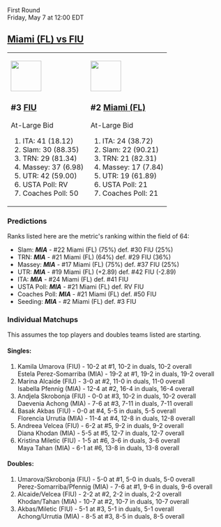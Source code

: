 First Round  
Friday, May 7 at 12:00 EDT
## [Miami (FL) vs FIU](https://www.ncaa.com/game/5833652) 

<table><tr><td>  

<a href="../index.md"><img src="https://www.ncaa.com/sites/default/files/images/logos/schools/f/fiu.70.png" width="70" height="70" /></a>  

<h3>#3 <a href="../index.md">FIU</a></h3>  

At-Large Bid  

<ol>  
<li>ITA: 41 (18.12)</li>  
<li>Slam: 30 (88.35)</li>  
<li>TRN: 29 (81.34)</li>  
<li>Massey: 37 (6.98)</li>  
<li>UTR: 42 (59.00)</li>  
<li>USTA Poll: RV</li>  
<li>Coaches Poll: 50</li>  
</ol>  

</td><td>  

<a href="../index.md"><img src="https://www.ncaa.com/sites/default/files/images/logos/schools/m/miami-fl.70.png" width="70" height="70" /></a>  

<h3>#2 <a href="../index.md">Miami (FL)</a></h3>  

At-Large Bid  

<ol>  
<li>ITA: 24 (38.72)</li>  
<li>Slam: 22 (90.21)</li>  
<li>TRN: 21 (82.31)</li>  
<li>Massey: 17 (7.84)</li>  
<li>UTR: 19 (61.89)</li>  
<li>USTA Poll: 21</li>  
<li>Coaches Poll: 21</li>  
</ol>  

</td></tr></table>  

### Predictions  

Ranks listed here are the metric's ranking within the field of 64:  
- Slam: ***MIA*** - #22 Miami (FL) (75%) def. #30 FIU (25%)  
- TRN: ***MIA*** - #21 Miami (FL) (64%) def. #29 FIU (36%)  
- Massey: ***MIA*** - #17 Miami (FL) (75%) def. #37 FIU (25%)  
- UTR: ***MIA*** - #19 Miami (FL) (+2.89) def. #42 FIU (-2.89)  
- ITA: ***MIA*** - #24 Miami (FL) def. #41 FIU  
- USTA Poll: ***MIA*** - #21 Miami (FL) def. RV FIU  
- Coaches Poll: ***MIA*** - #21 Miami (FL) def. #50 FIU  
- Seeding: ***MIA*** - #2 Miami (FL) def. #3 FIU  

### Individual Matchups  

This assumes the top players and doubles teams listed are starting.  

#### Singles:  
1. Kamila Umarova (FIU) - 10-2 at #1, 10-2 in duals, 10-2 overall  
   Estela Perez-Somarriba (MIA) - 19-2 at #1, 19-2 in duals, 19-2 overall
2. Marina Alcaide (FIU) - 3-0 at #2, 11-0 in duals, 11-0 overall  
   Isabella Pfennig (MIA) - 12-4 at #2, 16-4 in duals, 16-4 overall
3. Andjela Skrobonja (FIU) - 0-0 at #3, 10-2 in duals, 10-2 overall  
   Daevenia Achong (MIA) - 7-6 at #3, 7-11 in duals, 7-11 overall
4. Basak Akbas (FIU) - 0-0 at #4, 5-5 in duals, 5-5 overall  
   Florencia Urrutia (MIA) - 11-4 at #4, 12-8 in duals, 12-8 overall
5. Andreea Velcea (FIU) - 6-2 at #5, 9-2 in duals, 9-2 overall  
   Diana Khodan (MIA) - 5-5 at #5, 12-7 in duals, 12-7 overall
6. Kristina Miletic (FIU) - 1-5 at #6, 3-6 in duals, 3-6 overall  
   Maya Tahan (MIA) - 6-1 at #6, 13-8 in duals, 13-8 overall

#### Doubles:  
1. Umarova/Skrobonja (FIU) - 5-0 at #1, 5-0 in duals, 5-0 overall  
   Perez-Somarriba/Pfennig (MIA) - 7-6 at #1, 9-6 in duals, 9-6 overall
2. Alcaide/Velcea (FIU) - 2-2 at #2, 2-2 in duals, 2-2 overall  
   Khodan/Tahan (MIA) - 10-7 at #2, 10-7 in duals, 10-7 overall
3. Akbas/Miletic (FIU) - 5-1 at #3, 5-1 in duals, 5-1 overall  
   Achong/Urrutia (MIA) - 8-5 at #3, 8-5 in duals, 8-5 overall